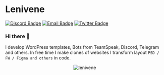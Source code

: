 # Lenivene
[![Discord Badge](https://img.shields.io/badge/-Lenivene%230715-black?style=flat-square&logo=Discord&logoColor=white)](http://discord.com/)
[![Email Badge](https://img.shields.io/badge/-lenivene@msn.com-black?style=flat-square&logo=Gmail&logoColor=white&link=mailto:lenivene@msn.com)](mailto:lenivene@msn.com)
[![Twitter Badge](https://img.shields.io/badge/-@enevinel-black?style=flat-square&logo=twitter&logoColor=white&link=https://twitter.com/enevinel)](https://twitter.com/enevinel) 

### Hi there 👋

I develop WordPress templates, Bots from TeamSpeak, Discord, Telegram and others. In free time I make clones of websites
I transform layout `PSD / FW / Figma and others` in code.

<p align="center"> <img src="https://github-readme-stats.vercel.app/api?username=lenivene&show_icons=true" alt="lenivene" /> </p>
